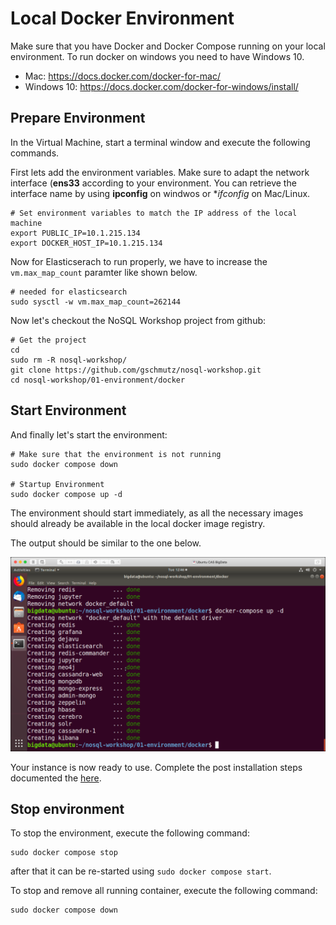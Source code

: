 # Local Docker Environment

Make sure that you have Docker and Docker Compose running on your local environment. To run docker on windows you need to have Windows 10.

* Mac: <https://docs.docker.com/docker-for-mac/>
* Windows 10: <https://docs.docker.com/docker-for-windows/install/>

## Prepare Environment

In the Virtual Machine, start a terminal window and execute the following commands. 

First lets add the environment variables. Make sure to adapt the network interface (**ens33** according to your environment. You can retrieve the interface name by using **ipconfig** on windwos or **ifconfig* on Mac/Linux. 

```
# Set environment variables to match the IP address of the local machine
export PUBLIC_IP=10.1.215.134
export DOCKER_HOST_IP=10.1.215.134
```

Now for Elasticserach to run properly, we have to increase the `vm.max_map_count` paramter like shown below.  

```
# needed for elasticsearch
sudo sysctl -w vm.max_map_count=262144   
```

Now let's checkout the NoSQL Workshop project from github:

```
# Get the project
cd 
sudo rm -R nosql-workshop/
git clone https://github.com/gschmutz/nosql-workshop.git
cd nosql-workshop/01-environment/docker
```

## Start Environment

And finally let's start the environment:

```
# Make sure that the environment is not running
sudo docker compose down

# Startup Environment
sudo docker compose up -d
```

The environment should start immediately, as all the necessary images should already be available in the local docker image registry. 

The output should be similar to the one below. 

![Alt Image Text](./images/start-env-docker.png "StartDocker")

Your instance is now ready to use. Complete the post installation steps documented the [here](README.md).

## Stop environment

To stop the environment, execute the following command:

```
sudo docker compose stop
```

after that it can be re-started using `sudo docker compose start`.

To stop and remove all running container, execute the following command:

```
sudo docker compose down
```

